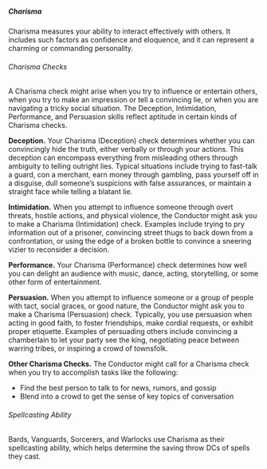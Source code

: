 ##### Charisma

Charisma measures your ability to interact effectively with others.
It includes such factors as confidence and eloquence, and it can represent a charming or commanding personality.

###### Charisma Checks

A Charisma check might arise when you try to influence or entertain others, when you try to make an impression or tell a convincing lie, or when you are navigating a tricky social situation.
The Deception, Intimidation, Performance, and Persuasion skills reflect aptitude in certain kinds of Charisma checks.

**Deception.**
Your Charisma (Deception) check determines whether you can convincingly hide the truth, either verbally or through your actions.
This deception can encompass everything from misleading others through ambiguity to telling outright lies.
Typical situations include trying to fast-talk a guard, con a merchant, earn money through gambling, pass yourself off in a disguise, dull someone’s suspicions with false assurances, or maintain a straight face while telling a blatant lie.

**Intimidation.**
When you attempt to influence someone through overt threats, hostile actions, and physical violence, the Conductor might ask you to make a Charisma (Intimidation) check.
Examples include trying to pry information out of a prisoner, convincing street thugs to back down from a confrontation, or using the edge of a broken bottle to convince a sneering vizier to reconsider a decision.

**Performance.**
Your Charisma (Performance) check determines how well you can delight an audience with music, dance, acting, storytelling, or some other form of entertainment.

**Persuasion.**
When you attempt to influence someone or a group of people with tact, social graces, or good nature, the Conductor might ask you to make a Charisma (Persuasion) check.
Typically, you use persuasion when acting in good faith, to foster friendships, make cordial requests, or exhibit proper etiquette.
Examples of persuading others include convincing a chamberlain to let your party see the king, negotiating peace between warring tribes, or inspiring a crowd of townsfolk.

**Other Charisma Checks.**
The Conductor might call for a Charisma check when you try to accomplish tasks like the following:

- Find the best person to talk to for news, rumors, and gossip
- Blend into a crowd to get the sense of key topics of conversation

###### Spellcasting Ability

Bards, Vanguards, Sorcerers, and Warlocks use Charisma as their spellcasting ability, which helps determine the saving throw DCs of spells they cast.
